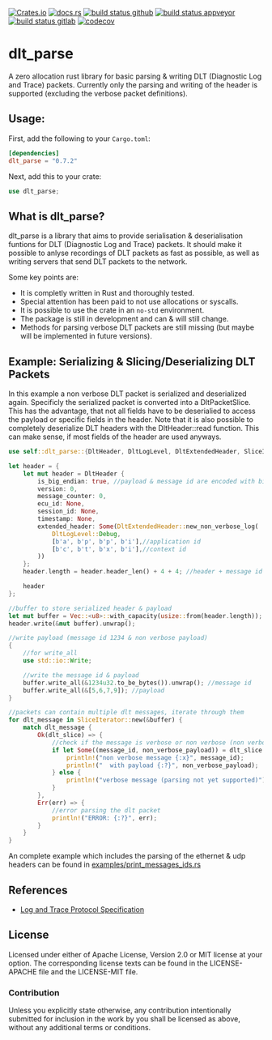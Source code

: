 [![Crates.io](https://img.shields.io/crates/v/dlt_parse.svg)](https://crates.io/crates/dlt_parse)
[![docs.rs](https://docs.rs/dlt_parse/badge.svg)](https://docs.rs/dlt_parse)
[![build status github](https://github.com/JulianSchmid/dlt-parse-rs/actions/workflows/main.yml/badge.svg?branch=main)](https://github.com/JulianSchmid/dlt-parse-rs/actions/workflows/main.yml)
[![build status appveyor](https://ci.appveyor.com/api/projects/status/3tba6q6as9kqr1wa/branch/main?svg=true)](https://ci.appveyor.com/project/JulianSchmid/dlt-parse-rs/branch/main)
[![build status gitlab](https://gitlab.com/julian.schmid/dlt-parse-rs/badges/main/pipeline.svg)](https://gitlab.com/julian.schmid/dlt-parse-rs/-/commits/main)
[![codecov](https://codecov.io/gh/JulianSchmid/dlt-parse-rs/branch/main/graph/badge.svg?token=D1LANr6nox)](https://codecov.io/gh/JulianSchmid/dlt-parse-rs)

# dlt_parse

A zero allocation rust library for basic parsing & writing DLT (Diagnostic Log and Trace)
packets. Currently only the parsing and writing of the header is supported (excluding the
verbose packet definitions).

## Usage:

First, add the following to your `Cargo.toml`:

```toml
[dependencies]
dlt_parse = "0.7.2"
```

Next, add this to your crate:

```rust
use dlt_parse;
```

## What is dlt_parse?
dlt_parse is a library that aims to provide serialisation & deserialisation funtions for DLT (Diagnostic Log and Trace) packets.
It should make it possible to anlyse recordings of DLT packets as fast as possible, as well as writing servers
that send DLT packets to the network.

Some key points are:

* It is completly written in Rust and thoroughly tested.
* Special attention has been paid to not use allocations or syscalls.
* It is possible to use the crate in an `no-std` environment.
* The package is still in development and can & will still change.
* Methods for parsing verbose DLT packets are still missing (but maybe will be implemented in future versions).

## Example: Serializing & Slicing/Deserializing DLT Packets

In this example a non verbose DLT packet is serialized and deserialized again. Specificly the serialized packet is
converted into a DltPacketSlice. This has the advantage, that not all fields have to be deserialied to
access the payload or specific fields in the header. Note that it is also possible to completely deserialize
DLT headers with the DltHeader::read function. This can make sense, if most fields of the header are used anyways.

```rust
use self::dlt_parse::{DltHeader, DltLogLevel, DltExtendedHeader, SliceIterator};

let header = {
    let mut header = DltHeader {
        is_big_endian: true, //payload & message id are encoded with big endian
        version: 0,
        message_counter: 0,
        ecu_id: None,
        session_id: None,
        timestamp: None,
        extended_header: Some(DltExtendedHeader::new_non_verbose_log(
            DltLogLevel::Debug,
            [b'a', b'p', b'p', b'i'],//application id
            [b'c', b't', b'x', b'i'],//context id
        ))
    };
    header.length = header.header_len() + 4 + 4; //header + message id + payload

    header
};

//buffer to store serialized header & payload
let mut buffer = Vec::<u8>::with_capacity(usize::from(header.length));
header.write(&mut buffer).unwrap();

//write payload (message id 1234 & non verbose payload)
{
    //for write_all
    use std::io::Write;

    //write the message id & payload
    buffer.write_all(&1234u32.to_be_bytes()).unwrap(); //message id
    buffer.write_all(&[5,6,7,9]); //payload
}

//packets can contain multiple dlt messages, iterate through them
for dlt_message in SliceIterator::new(&buffer) {
    match dlt_message {
        Ok(dlt_slice) => {
            //check if the message is verbose or non verbose (non verbose messages have message ids)
            if let Some((message_id, non_verbose_payload)) = dlt_slice.message_id_and_payload() {
                println!("non verbose message {:x}", message_id);
                println!("  with payload {:?}", non_verbose_payload);
            } else {
                println!("verbose message (parsing not yet supported)");
            }
        },
        Err(err) => {
            //error parsing the dlt packet
            println!("ERROR: {:?}", err);
        }
    }
}
```

An complete example which includes the parsing of the ethernet & udp headers can be found in [examples/print_messages_ids.rs](examples/print_messages_ids.rs)

## References
* [Log and Trace Protocol Specification](https://www.autosar.org/fileadmin/standards/foundation/1-3/AUTOSAR_PRS_LogAndTraceProtocol.pdf)

## License
Licensed under either of Apache License, Version 2.0 or MIT license at your option. The corresponding license texts can be found in the LICENSE-APACHE file and the LICENSE-MIT file.

### Contribution
Unless you explicitly state otherwise, any contribution intentionally submitted for inclusion in the work by you shall be licensed as above, without any additional terms or conditions.
